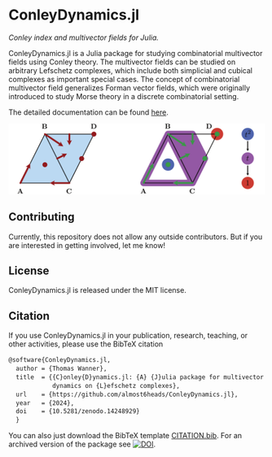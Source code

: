 # ConleyDynamics.jl

*Conley index and multivector fields for Julia.*

ConleyDynamics.jl is a Julia package for studying combinatorial multivector
fields using Conley theory. The multivector fields can be studied on arbitrary
Lefschetz complexes, which include both simplicial and cubical complexes
as important special cases. The concept of combinatorial multivector field
generalizes Forman vector fields, which were originally introduced to study
Morse theory in a discrete combinatorial setting.

The detailed documentation can be found
[here](https://almost6heads.github.io/ConleyDynamics.jl/dev).

![](docs/src/man/img/multivectorex.png)

## Contributing

Currently, this repository does not allow any outside contributors. But
if you are interested in getting involved, let me know!

## License

ConleyDynamics.jl is released under the MIT license.

## Citation

If you use ConleyDynamics.jl in your publication, research, teaching, or other
activities, please use the BibTeX citation

```latex
@software{ConleyDynamics.jl,
  author = {Thomas Wanner},
  title  = {{C}onley{D}ynamics.jl: {A} {J}ulia package for multivector
            dynamics on {L}efschetz complexes},
  url    = {https://github.com/almost6heads/ConleyDynamics.jl},
  year   = {2024},
  doi    = {10.5281/zenodo.14248929}
  }
```

You can also just download the BibTeX template
[CITATION.bib](https://github.com/almost6heads/ConleyDynamics.jl/blob/main/CITATION.bib).
For an archived version of the package see
[![DOI](https://zenodo.org/badge/DOI/10.5281/zenodo.14248930.svg)](https://doi.org/10.5281/zenodo.14248930).

